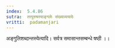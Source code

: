 ```yaml
---
index:  5.4.86
sutra:  तत्पुरुषस्याङ्गलेः संख्याव्ययादेः
vritti:  padamanjari
---
```


अङ्गुलिशब्दान्तस्येत्यादि। सर्वत्र समासान्तसम्बन्धे षष्ठी ।।

